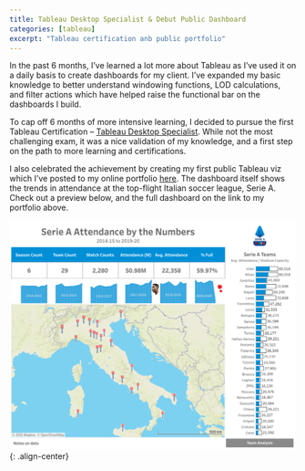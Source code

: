 ```yaml
---
title: Tableau Desktop Specialist & Debut Public Dashboard
categories: [tableau]
excerpt: "Tableau certification anb public portfolio"
---
```




In the past 6 months, I’ve learned a lot more about Tableau as I’ve used
it on a daily basis to create dashboards for my client. I’ve expanded my
basic knowledge to better understand windowing functions, LOD
calculations, and filter actions which have helped raise the functional
bar on the dashboards I build.

To cap off 6 months of more intensive learning, I decided to pursue the
first Tableau Certification – [Tableau Desktop
Specialist](https://www.youracclaim.com/badges/8f02c1dc-af75-44ea-8363-d1c09be4ce65/public_url).
While not the most challenging exam, it was a nice validation of my
knowledge, and a first step on the path to more learning and
certifications.

I also celebrated the achievement by creating my first public Tableau
viz which I’ve posted to my online portfolio
[here](https://public.tableau.com/profile/r.solter#!/). The dashboard
itself shows the trends in attendance at the top-flight Italian soccer
league, Serie A. Check out a preview below, and the full dashboard on
the link to my portfolio above.

![](/rblogging/2021/03/01/Serie_A_Attendance.png){: .align-center}
